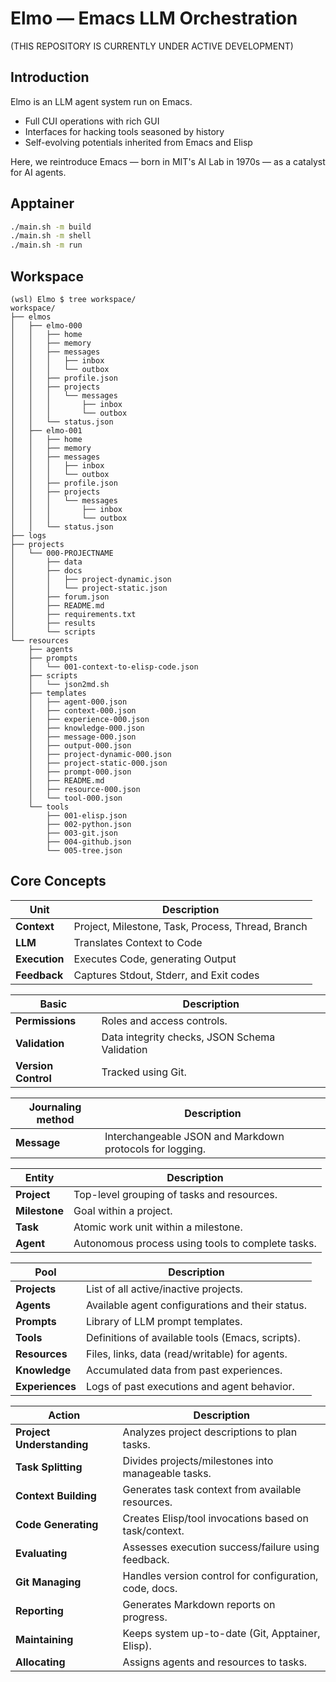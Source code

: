 <!-- ---
!-- title: 2024-12-24 08:07:41
!-- author: ywata-note-win
!-- date: /home/ywatanabe/.emacs.d/lisp/Elmo/README.md
!-- --- -->

# Elmo — Emacs LLM Orchestration

(THIS REPOSITORY IS CURRENTLY UNDER ACTIVE DEVELOPMENT)

## Introduction
Elmo is an LLM agent system run on Emacs.
- Full CUI operations with rich GUI
- Interfaces for hacking tools seasoned by history
- Self-evolving potentials inherited from Emacs and Elisp

Here, we reintroduce Emacs — born in MIT's AI Lab in 1970s — as a catalyst for AI agents.

## Apptainer

``` bash
./main.sh -m build
./main.sh -m shell
./main.sh -m run
```

## Workspace

``` plaintext
(wsl) Elmo $ tree workspace/
workspace/
├── elmos
│   ├── elmo-000
│   │   ├── home
│   │   ├── memory
│   │   ├── messages
│   │   │   ├── inbox
│   │   │   └── outbox
│   │   ├── profile.json
│   │   ├── projects
│   │   │   └── messages
│   │   │       ├── inbox
│   │   │       └── outbox
│   │   └── status.json
│   ├── elmo-001
│   │   ├── home
│   │   ├── memory
│   │   ├── messages
│   │   │   ├── inbox
│   │   │   └── outbox
│   │   ├── profile.json
│   │   ├── projects
│   │   │   └── messages
│   │   │       ├── inbox
│   │   │       └── outbox
│   │   └── status.json
├── logs
├── projects
│   └── 000-PROJECTNAME
│       ├── data
│       ├── docs
│       │   ├── project-dynamic.json
│       │   └── project-static.json
│       ├── forum.json
│       ├── README.md
│       ├── requirements.txt
│       ├── results
│       └── scripts
└── resources
    ├── agents
    ├── prompts
    │   └── 001-context-to-elisp-code.json
    ├── scripts
    │   └── json2md.sh
    ├── templates
    │   ├── agent-000.json
    │   ├── context-000.json
    │   ├── experience-000.json
    │   ├── knowledge-000.json
    │   ├── message-000.json
    │   ├── output-000.json
    │   ├── project-dynamic-000.json
    │   ├── project-static-000.json
    │   ├── prompt-000.json
    │   ├── README.md
    │   ├── resource-000.json
    │   └── tool-000.json
    └── tools
        ├── 001-elisp.json
        ├── 002-python.json
        ├── 003-git.json
        ├── 004-github.json
        └── 005-tree.json
```



## Core Concepts

| Unit          | Description                                       |
|---------------|---------------------------------------------------|
| **Context**   | Project, Milestone, Task, Process, Thread, Branch |
| **LLM**       | Translates Context to Code                        |
| **Execution** | Executes Code, generating Output                  |
| **Feedback**  | Captures Stdout, Stderr, and Exit codes           |

| Basic               | Description                                   |
|---------------------|-----------------------------------------------|
| **Permissions**     | Roles and access controls.                    |
| **Validation**      | Data integrity checks, JSON Schema Validation |
| **Version Control** | Tracked using Git.                            |

| Journaling method | Description                                              |
|-------------------|----------------------------------------------------------|
| **Message**       | Interchangeable JSON and Markdown protocols for logging. |

| Entity        | Description                                       |
|---------------|---------------------------------------------------|
| **Project**   | Top-level grouping of tasks and resources.        |
| **Milestone** | Goal within a project.                            |
| **Task**      | Atomic work unit within a milestone.              |
| **Agent**     | Autonomous process using tools to complete tasks. |

| Pool            | Description                                      |
|-----------------|--------------------------------------------------|
| **Projects**    | List of all active/inactive projects.            |
| **Agents**      | Available agent configurations and their status. |
| **Prompts**     | Library of LLM prompt templates.                 |
| **Tools**       | Definitions of available tools (Emacs, scripts). |
| **Resources**   | Files, links, data (read/writable) for agents.   |
| **Knowledge**   | Accumulated data from past experiences.          |
| **Experiences** | Logs of past executions and agent behavior.      |

| Action                    | Description                                            |
|---------------------------|--------------------------------------------------------|
| **Project Understanding** | Analyzes project descriptions to plan tasks.           |
| **Task Splitting**        | Divides projects/milestones into manageable tasks.     |
| **Context Building**      | Generates task context from available resources.       |
| **Code Generating**       | Creates Elisp/tool invocations based on task/context.  |
| **Evaluating**            | Assesses execution success/failure using feedback.     |
| **Git Managing**          | Handles version control for configuration, code, docs. |
| **Reporting**             | Generates Markdown reports on progress.                |
| **Maintaining**           | Keeps system up-to-date (Git, Apptainer, Elisp).       |
| **Allocating**            | Assigns agents and resources to tasks.                 |